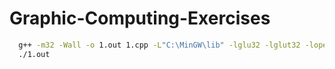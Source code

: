 # Graphic-Computing-Exercises

````sh
  g++ -m32 -Wall -o 1.out 1.cpp -L"C:\MinGW\lib" -lglu32 -lglut32 -lopengl32 -lstdc++
  ./1.out
````
